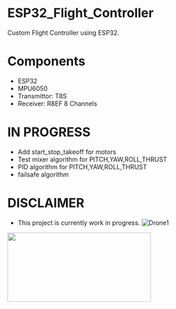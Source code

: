 # ESP32_Flight_Controller
Custom Flight Controller using ESP32. 
# Components 
- ESP32
- MPU6050
- Transmittor: T8S  
- Receiver: R8EF 8 Channels 
# IN PROGRESS
- Add start_stop_takeoff for motors 
- Test mixer algorithm for PITCH,YAW,ROLL,THRUST
- PID algorithm for PITCH,YAW,ROLL,THRUST
- failsafe algorithm 
# DISCLAIMER 
- This project is currently work in progress. 
![Drone1](https://user-images.githubusercontent.com/72906227/213346498-799622cd-3cfe-46e7-aafe-451e361d556f.jpeg)
<img src= "https://user-images.githubusercontent.com/72906227/213344766-74005e84-d1fe-4808-a053-4b3fe372d21c.jpeg"  width=80% height=20%>
